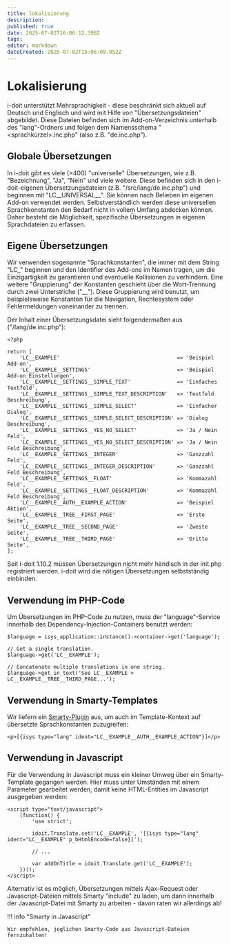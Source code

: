 ```yaml
---
title: lokalisierung
description: 
published: true
date: 2025-07-02T16:06:12.398Z
tags: 
editor: markdown
dateCreated: 2025-07-02T16:06:09.052Z
---
```


# Lokalisierung

i-doit unterstützt Mehrsprachigkeit - diese beschränkt sich aktuell auf Deutsch und Englisch und wird mit Hilfe von "Übersetzungsdateien" abgebildet. Diese Dateien befinden sich im Add-on-Verzeichnis unterhalb des "lang"-Ordners und folgen dem Namensschema "<sprachkürzel>.inc.php" (also z.B. "de.inc.php").

Globale Übersetzungen
---------------------

In i-doit gibt es viele (>400) "universelle" Übersetzungen, wie z.B. "Bezeichnung", "Ja", "Nein" und viele weitere. Diese befinden sich in den i-doit-eigenen Übersetzungsdateien (z.B. "<i-doit>/src/lang/de.inc.php") und beginnen mit "LC__UNIVERSAL__". Sie können nach Belieben im eigenen Add-on verwendet werden. Selbstverständlich werden diese universellen Sprachkonstanten den Bedarf nicht in vollem Umfang abdecken können. Daher besteht die Möglichkeit, spezifische Übersetzungen in eigenen Sprachdateien zu erfassen.

Eigene Übersetzungen
--------------------

Wir verwenden sogenannte "Sprachkonstanten", die immer mit dem String "LC_" beginnen und den Identifier des Add-ons im Namen tragen, um die Einzigartigkeit zu garantieren und eventuelle Kollisionen zu verhindern. Eine weitere "Gruppierung" der Konstanten geschieht über die Wort-Trennung durch zwei Unterstriche ("__"). Diese Gruppierung wird benutzt, um beispielsweise Konstanten für die Navigation, Rechtesystem oder Fehlermeldungen voneinander zu trennen.

Der Inhalt einer Übersetzungsdatei sieht folgendermaßen aus ("<add-on>/lang/de.inc.php"):

    <?php

    return [
        'LC__EXAMPLE'                                      => 'Beispiel Add-on',
        'LC__EXAMPLE__SETTINGS'                            => 'Beispiel Add-on Einstellungen',
        'LC__EXAMPLE__SETTINGS__SIMPLE_TEXT'               => 'Einfaches Textfeld',
        'LC__EXAMPLE__SETTINGS__SIMPLE_TEXT_DESCRIPTION'   => 'Textfeld Beschreibung',
        'LC__EXAMPLE__SETTINGS__SIMPLE_SELECT'             => 'Einfacher Dialog',
        'LC__EXAMPLE__SETTINGS__SIMPLE_SELECT_DESCRIPTION' => 'Dialog Beschreibung',
        'LC__EXAMPLE__SETTINGS__YES_NO_SELECT'             => 'Ja / Nein Feld',
        'LC__EXAMPLE__SETTINGS__YES_NO_SELECT_DESCRIPTION' => 'Ja / Nein Feld Beschreibung',
        'LC__EXAMPLE__SETTINGS__INTEGER'                   => 'Ganzzahl Feld',
        'LC__EXAMPLE__SETTINGS__INTEGER_DESCRIPTION'       => 'Ganzzahl Feld Beschreibung',
        'LC__EXAMPLE__SETTINGS__FLOAT'                     => 'Kommazahl Feld',
        'LC__EXAMPLE__SETTINGS__FLOAT_DESCRIPTION'         => 'Kommazahl Feld Beschreibung',
        'LC__EXAMPLE__AUTH__EXAMPLE_ACTION'                => 'Beispiel Aktion',
        'LC__EXAMPLE__TREE__FIRST_PAGE'                    => 'Erste Seite',
        'LC__EXAMPLE__TREE__SECOND_PAGE'                   => 'Zweite Seite',
        'LC__EXAMPLE__TREE__THIRD_PAGE'                    => 'Dritte Seite',
    ];

Seit i-doit 1.10.2 müssen Übersetzungen nicht mehr händisch in der init.php registriert werden. i-doit wird die nötigen Übersetzungen selbstständig einbinden.

Verwendung im PHP-Code
----------------------

Um Übersetzungen im PHP-Code zu nutzen, muss der "language"-Service innerhalb des Dependency-Injection-Containers benutzt werden:

    $language = isys_application::instance()->container->get('language');

    // Get a single translation.
    $language->get('LC__EXAMPLE');

    // Concatenate multiple translations in one string.
    $language->get_in_text('See LC__EXAMPLE > LC__EXAMPLE__TREE__THIRD_PAGE...');

Verwendung in Smarty-Templates
------------------------------

Wir liefern ein [Smarty-Plugin](https://www.smarty.net/docs/en/api.register.plugin.tpl) aus, um auch im Template-Kontext auf übersetzte Sprachkonstanten zuzugreifen:

    <p>[{isys type="lang" ident="LC__EXAMPLE__AUTH__EXAMPLE_ACTION"}]</p>

Verwendung in Javascript
------------------------

Für die Verwendung in Javascript muss ein kleiner Umweg über ein Smarty-Template gegangen werden. Hier muss unter Umständen mit einem Parameter gearbeitet werden, damit keine HTML-Entities im Javascript ausgegeben werden:

<!-- Inside a smarty template -->

    <script type="text/javascript">
        (function() {
            'use strict';

            idoit.Translate.set('LC__EXAMPLE', '[{isys type="lang" ident="LC__EXAMPLE" p_bHtmlEncode=false}]');

            // ...

            var addOnTitle = idoit.Translate.get('LC__EXAMPLE');
        })();
    </script>

Alternativ ist es möglich, Übersetzungen mittels Ajax-Request oder Javascript-Dateien mittels Smarty "include" zu laden, um dann innerhalb der Javascript-Datei mit Smarty zu arbeiten - davon raten wir allerdings ab!

!!! info "Smarty in Javascript"

    Wir empfehlen, jeglichen Smarty-Code aus Javascript-Dateien fernzuhalten!
